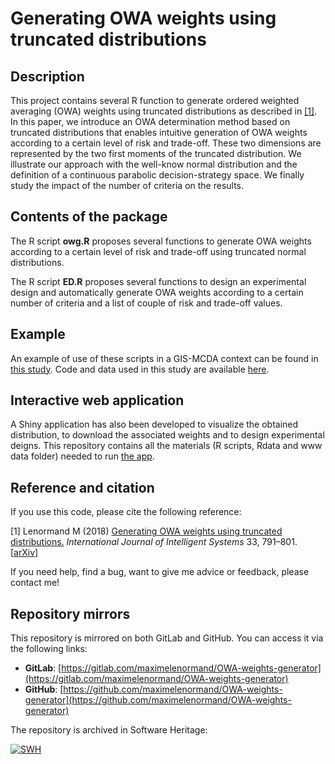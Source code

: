 # Generating OWA weights using truncated distributions

## Description

This project contains several R function to generate ordered weighted averaging
(OWA) weights using truncated distributions as described in 
[[1]](https://onlinelibrary.wiley.com/doi/full/10.1002/int.21963). 
In this paper, we introduce an OWA determination method based on truncated 
distributions that enables intuitive generation of OWA weights according to a 
certain level of risk and trade-off. These two dimensions are represented by 
the two first moments of the truncated distribution. We illustrate our approach 
with the well-know normal distribution and the definition of a continuous 
parabolic decision-strategy space. We finally study the impact of the number 
of criteria on the results.

## Contents of the package

The R script **owg.R** proposes several functions to generate OWA weights 
according to a certain level of risk and trade-off using truncated normal 
distributions.

The R script **ED.R** proposes several functions to design an experimental 
design and automatically generate OWA weights according to a certain number 
of criteria and a list of couple of risk and trade-off values.

## Example

An example of use of these scripts in a GIS-MCDA context can be found in 
[this study](https://www.sciencedirect.com/science/article/pii/S0198971520302490). 
Code and data used in this study are available 
[here](https://github.com/maximelenormand/gis-mcda-owa).

## Interactive web application

A Shiny application has also been developed to visualize the obtained 
distribution, to download the associated weights and to design experimental 
deigns. This repository contains all the materials (R scripts, Rdata and www data
folder) needed to run [the app](https://owa.sk8.inrae.fr).

## Reference and citation

If you use this code, please cite the following reference:

[1] Lenormand M (2018) [Generating OWA weights using truncated distributions.](https://onlinelibrary.wiley.com/doi/full/10.1002/int.21963) 
*International Journal of Intelligent Systems* 33, 791–801. [[arXiv](https://arxiv.org/abs/1709.04328)]

If you need help, find a bug, want to give me advice or feedback, please contact me!

## Repository mirrors

This repository is mirrored on both GitLab and GitHub. You can access it via the following links:

- **GitLab**: [https://gitlab.com/maximelenormand/OWA-weights-generator](https://gitlab.com/maximelenormand/OWA-weights-generator)  
- **GitHub**: [https://github.com/maximelenormand/OWA-weights-generator](https://github.com/maximelenormand/OWA-weights-generator)  

The repository is archived in Software Heritage:

[![SWH](https://archive.softwareheritage.org/badge/origin/https://github.com/maximelenormand/OWA-weights-generator/)](https://archive.softwareheritage.org/browse/origin/?origin_url=https://github.com/maximelenormand/OWA-weights-generator)
